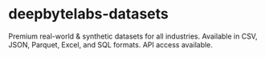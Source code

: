 # deepbytelabs-datasets
Premium real-world &amp; synthetic datasets for all industries. Available in CSV, JSON, Parquet, Excel, and SQL formats. API access available.
